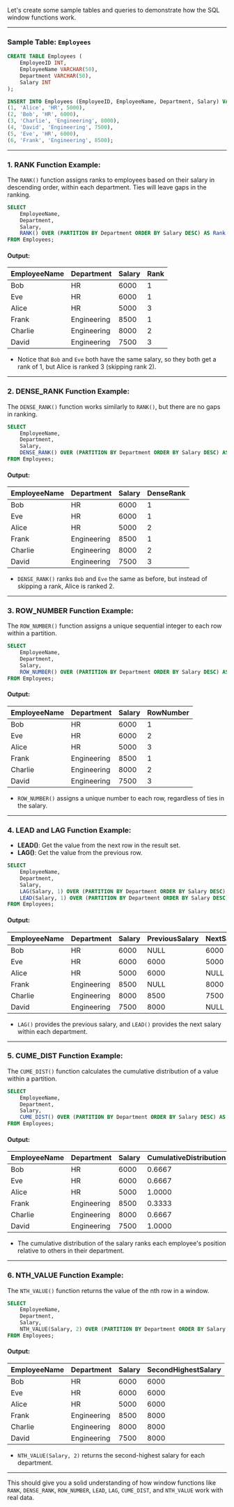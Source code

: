 Let's create some sample tables and queries to demonstrate how the SQL window functions work.

---

### **Sample Table: `Employees`**

```sql
CREATE TABLE Employees (
    EmployeeID INT,
    EmployeeName VARCHAR(50),
    Department VARCHAR(50),
    Salary INT
);

INSERT INTO Employees (EmployeeID, EmployeeName, Department, Salary) VALUES
(1, 'Alice', 'HR', 5000),
(2, 'Bob', 'HR', 6000),
(3, 'Charlie', 'Engineering', 8000),
(4, 'David', 'Engineering', 7500),
(5, 'Eve', 'HR', 6000),
(6, 'Frank', 'Engineering', 8500);
```

---

### **1. RANK Function Example:**

The `RANK()` function assigns ranks to employees based on their salary in descending order, within each department. Ties will leave gaps in the ranking.

```sql
SELECT 
    EmployeeName, 
    Department, 
    Salary,
    RANK() OVER (PARTITION BY Department ORDER BY Salary DESC) AS Rank
FROM Employees;
```

#### **Output:**

| EmployeeName | Department  | Salary | Rank |
|--------------|-------------|--------|------|
| Bob          | HR          | 6000   | 1    |
| Eve          | HR          | 6000   | 1    |
| Alice        | HR          | 5000   | 3    |
| Frank        | Engineering | 8500   | 1    |
| Charlie      | Engineering | 8000   | 2    |
| David        | Engineering | 7500   | 3    |

- Notice that `Bob` and `Eve` both have the same salary, so they both get a rank of 1, but Alice is ranked 3 (skipping rank 2).

---

### **2. DENSE_RANK Function Example:**

The `DENSE_RANK()` function works similarly to `RANK()`, but there are no gaps in ranking.

```sql
SELECT 
    EmployeeName, 
    Department, 
    Salary,
    DENSE_RANK() OVER (PARTITION BY Department ORDER BY Salary DESC) AS DenseRank
FROM Employees;
```

#### **Output:**

| EmployeeName | Department  | Salary | DenseRank |
|--------------|-------------|--------|-----------|
| Bob          | HR          | 6000   | 1         |
| Eve          | HR          | 6000   | 1         |
| Alice        | HR          | 5000   | 2         |
| Frank        | Engineering | 8500   | 1         |
| Charlie      | Engineering | 8000   | 2         |
| David        | Engineering | 7500   | 3         |

- `DENSE_RANK()` ranks `Bob` and `Eve` the same as before, but instead of skipping a rank, Alice is ranked 2.

---

### **3. ROW_NUMBER Function Example:**

The `ROW_NUMBER()` function assigns a unique sequential integer to each row within a partition.

```sql
SELECT 
    EmployeeName, 
    Department, 
    Salary,
    ROW_NUMBER() OVER (PARTITION BY Department ORDER BY Salary DESC) AS RowNumber
FROM Employees;
```

#### **Output:**

| EmployeeName | Department  | Salary | RowNumber |
|--------------|-------------|--------|-----------|
| Bob          | HR          | 6000   | 1         |
| Eve          | HR          | 6000   | 2         |
| Alice        | HR          | 5000   | 3         |
| Frank        | Engineering | 8500   | 1         |
| Charlie      | Engineering | 8000   | 2         |
| David        | Engineering | 7500   | 3         |

- `ROW_NUMBER()` assigns a unique number to each row, regardless of ties in the salary.

---

### **4. LEAD and LAG Function Example:**

- **LEAD()**: Get the value from the next row in the result set.
- **LAG()**: Get the value from the previous row.

```sql
SELECT 
    EmployeeName, 
    Department, 
    Salary,
    LAG(Salary, 1) OVER (PARTITION BY Department ORDER BY Salary DESC) AS PreviousSalary,
    LEAD(Salary, 1) OVER (PARTITION BY Department ORDER BY Salary DESC) AS NextSalary
FROM Employees;
```

#### **Output:**

| EmployeeName | Department  | Salary | PreviousSalary | NextSalary |
|--------------|-------------|--------|----------------|------------|
| Bob          | HR          | 6000   | NULL           | 6000       |
| Eve          | HR          | 6000   | 6000           | 5000       |
| Alice        | HR          | 5000   | 6000           | NULL       |
| Frank        | Engineering | 8500   | NULL           | 8000       |
| Charlie      | Engineering | 8000   | 8500           | 7500       |
| David        | Engineering | 7500   | 8000           | NULL       |

- `LAG()` provides the previous salary, and `LEAD()` provides the next salary within each department.

---

### **5. CUME_DIST Function Example:**

The `CUME_DIST()` function calculates the cumulative distribution of a value within a partition.

```sql
SELECT 
    EmployeeName, 
    Department, 
    Salary,
    CUME_DIST() OVER (PARTITION BY Department ORDER BY Salary DESC) AS CumulativeDistribution
FROM Employees;
```

#### **Output:**

| EmployeeName | Department  | Salary | CumulativeDistribution |
|--------------|-------------|--------|------------------------|
| Bob          | HR          | 6000   | 0.6667                 |
| Eve          | HR          | 6000   | 0.6667                 |
| Alice        | HR          | 5000   | 1.0000                 |
| Frank        | Engineering | 8500   | 0.3333                 |
| Charlie      | Engineering | 8000   | 0.6667                 |
| David        | Engineering | 7500   | 1.0000                 |

- The cumulative distribution of the salary ranks each employee's position relative to others in their department.

---

### **6. NTH_VALUE Function Example:**

The `NTH_VALUE()` function returns the value of the nth row in a window.

```sql
SELECT 
    EmployeeName, 
    Department, 
    Salary,
    NTH_VALUE(Salary, 2) OVER (PARTITION BY Department ORDER BY Salary DESC ROWS BETWEEN UNBOUNDED PRECEDING AND UNBOUNDED FOLLOWING) AS SecondHighestSalary
FROM Employees;
```

#### **Output:**

| EmployeeName | Department  | Salary | SecondHighestSalary |
|--------------|-------------|--------|---------------------|
| Bob          | HR          | 6000   | 6000                |
| Eve          | HR          | 6000   | 6000                |
| Alice        | HR          | 5000   | 6000                |
| Frank        | Engineering | 8500   | 8000                |
| Charlie      | Engineering | 8000   | 8000                |
| David        | Engineering | 7500   | 8000                |

- `NTH_VALUE(Salary, 2)` returns the second-highest salary for each department.

---

This should give you a solid understanding of how window functions like `RANK`, `DENSE_RANK`, `ROW_NUMBER`, `LEAD`, `LAG`, `CUME_DIST`, and `NTH_VALUE` work with real data.